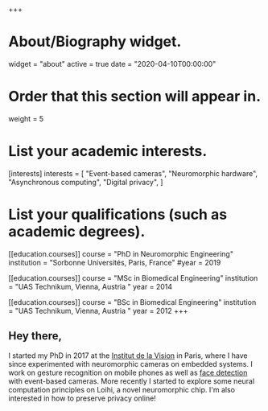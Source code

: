 +++
# About/Biography widget.
widget = "about"
active = true
date = "2020-04-10T00:00:00"

# Order that this section will appear in.
weight = 5

# List your academic interests.
[interests]
  interests = [
    "Event-based cameras",
    "Neuromorphic hardware",
    "Asynchronous computing",
    "Digital privacy",
  ]

# List your qualifications (such as academic degrees).
[[education.courses]]
  course = "PhD in Neuromorphic Engineering"
  institution = "Sorbonne Universités, Paris, France"
  #year = 2019

[[education.courses]]
  course = "MSc in Biomedical Engineering"
  institution = "UAS Technikum, Vienna, Austria "
  year = 2014

[[education.courses]]
  course = "BSc in Biomedical Engineering"
  institution = "UAS Technikum, Vienna, Austria "
  year = 2012
+++

## **Hey there,**

I started my PhD in 2017 at the [Institut de la Vision](http://neuromorphic-vision.com/) in Paris, where I have since experimented with neuromorphic cameras on embedded systems. I work on gesture recognition on mobile phones as well as [face detection](https://www.youtube.com/watch?v=F5UzXQsr5Es) with event-based cameras. More recently I started to explore some neural computation principles on Loihi, a novel neuromorphic chip. I'm also interested in how to preserve privacy online!
